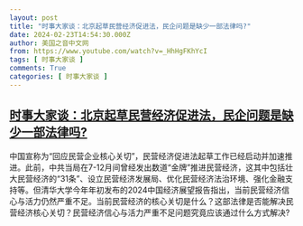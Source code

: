 ```yaml
---
layout: post
title: "时事大家谈：北京起草民营经济促进法，民企问题是缺少一部法律吗?"
date: 2024-02-23T14:54:30.000Z
author: 美国之音中文网
from: https://www.youtube.com/watch?v=_HhHgFKhYcI
tags: [ 时事大家谈 ]
comments: True
categories: [ 时事大家谈 ]
---
```

<!--1708700070000-->
[时事大家谈：北京起草民营经济促进法，民企问题是缺少一部法律吗?](https://www.youtube.com/watch?v=_HhHgFKhYcI)
------

<div>
中国宣称为“回应民营企业核心关切”，民营经济促进法起草工作已经启动并加速推进。此前，中共当局在7-12月间曾经发出数道“金牌”推进民营经济，这其中包括壮大民营经济的“31条”、设立民营经济发展局、优化民营经济法治环境、强化金融支持等。但清华大学今年年初发布的2024中国经济展望报告指出，当前民营经济信心与活力仍然严重不足。当前民营经济的核心关切是什么？这部法律是否能解决民营经济核心关切？民营经济信心与活力严重不足问题究竟应该通过什么方式解决?
</div>
